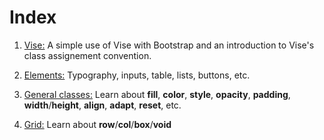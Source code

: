 # Index

1. [Vise:](https://github.com/Appforge-lab/css-vise/blob/master/docs/vise.md)
  A simple use of Vise with Bootstrap and an introduction to Vise's class assignement convention.
  
3. [Elements:](https://github.com/Appforge-lab/css-vise/blob/master/docs/elements.md)
  Typography, inputs, table, lists, buttons, etc.

4. [General classes:](https://github.com/Appforge-lab/css-vise/blob/master/docs/general_classes.md)
  Learn about **fill**, **color**, **style**, **opacity**, **padding**, **width**/**height**, **align**, **adapt**, **reset**, etc.

5. [Grid:](https://github.com/Appforge-lab/css-vise/blob/master/docs/grid.md)
  Learn about **row**/**col**/**box**/**void**

